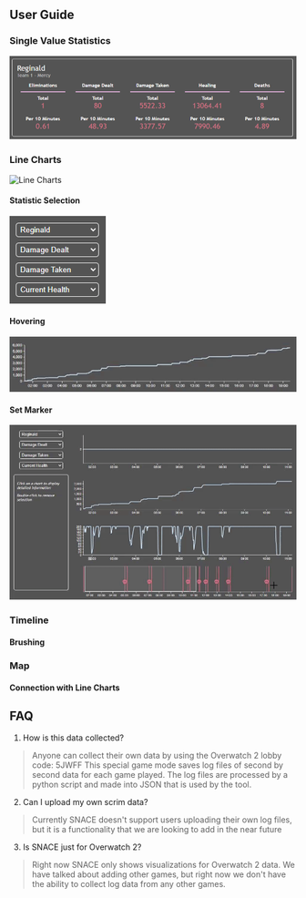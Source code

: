 ## User Guide

### Single Value Statistics

![Single Value Statistics](./UserDocsImages/SVS.PNG)

### Line Charts

![Line Charts](./UserDocsImages/"LineCharts.PNG")

#### Statistic Selection
![Statistic Selection](./UserDocsImages/SelectionBoxes.PNG)
#### Hovering
![Line Charts](./UserDocsImages/LineHover.gif)
#### Set Marker
![Line Charts](./UserDocsImages/Markers.gif)

### Timeline

#### Brushing

### Map

#### Connection with Line Charts

## FAQ

1. How is this data collected?

> Anyone can collect their own data by using the Overwatch 2 lobby code: 5JWFF
> This special game mode saves log files of second by second data for each game played.
> The log files are processed by a python script and made into JSON that is used by the tool.

2. Can I upload my own scrim data?

> Currently SNACE doesn't support users uploading their own log files, but it is a functionality that we are looking to add in the near future

3. Is SNACE just for Overwatch 2?

> Right now SNACE only shows visualizations for Overwatch 2 data. We have talked about adding other games, but right now we don't have the ability to collect log data from any other games.
